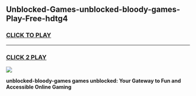 
## Unblocked-Games-unblocked-bloody-games-Play-Free-hdtg4
<h3>
<a href="https://premium76.site?title=unblocked-bloody-games&ref=17A">CLICK TO PLAY</a></h3>
<hr>

<h3>
<a href="https://premium76.site?title=unblocked-bloody-games&ref=17A">CLICK 2 PLAY</a>
  
</h3>

<a href="https://premium76.site?title=unblocked-bloody-games&ref=17A"><img src="https://clearcache.store/games.png"></a>


**unblocked-bloody-games games unblocked: Your Gateway to Fun and Accessible Online Gaming**
